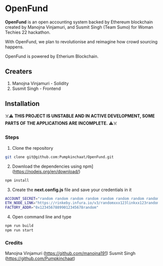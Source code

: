 # OpenFund

**OpenFund** is an open accounting system backed by Ethereum blockchain created by Manojna Vinjamuri, and Susmit Singh (Team Sumo) for Woman Techies 22 hackathon.

With OpenFund, we plan to revolutionise and reimagine how crowd sourcing happens.

OpenFund is powered by Etherium Blockchain.

## Creaters
1. Manojna Vinjamuri - Solidity
2. Susmit Singh - Frontend

## Installation

☠️⚠️ **THIS PROJECT IS UNSTABLE AND IN ACTIVE DEVELOPMENT, SOME PARTS OF THE APPLICATIONS ARE INCOMPLETE.** ⚠️☠️

### **Steps**

1. Clone the repository
```bash
git clone git@github.com:Pumpkinchaat/OpenFund.git
```
2. Download the dependencies using npm](https://nodejs.org/en/download/)
```bash
npm install
```
3. Create the __next.config.js__ file and save your credentials in it 
```bash
ACCOUNT_SECRET="random random random random random random random random random random random random"
ETH_NODE_LINK="https://rinkeby.infura.io/v3/randomxxx123linkxx123random"
FACTORY_ADDR="0x12345678899012345678random"
```
4. Open command line and type
```bash
npm run build
npm run start
```

### Credits
Manojna Vinjamuri (https://github.com/manojna191)
Susmit Singh (https://github.com/Pumpkinchaat)
